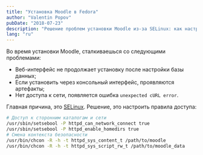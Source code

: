 ```yaml
---
title: "Установка Moodle в Fedora"
author: "Valentin Popov"
pubDate: "2018-07-23"
description: "Решение проблем установки Moodle из-за SELinux: как настроить правила доступа для устранения ошибок в веб-интерфейсе и при работе с cURL. Практические советы и команды."
lang: "ru"
---
```


Во время установки Moodle, сталкиваешься со следующими проблемами:

- Веб-интерфейс не продолжает установку после настройки базы данных;
- Если установить через консольный интерфейс, проявляются артефакты;
- Нет доступа к сети, появляется ошибка `unexpected cURL error`.

Главная причина, это [SELinux](https://en.wikipedia.org/wiki/Security-Enhanced_Linux). Решение, это настроить правила доступа:

```bash
# Доступ к сторонним каталогам и сети
/usr/sbin/setsebool -P httpd_can_network_connect true
/usr/sbin/setsebool -P httpd_enable_homedirs true
# Смена контекста безопасности
/usr/bin/chcon -R -h -t httpd_sys_content_t /path/to/moodle
/usr/bin/chcon -R -h -t httpd_sys_script_rw_t /path/to/moodle_data
```

